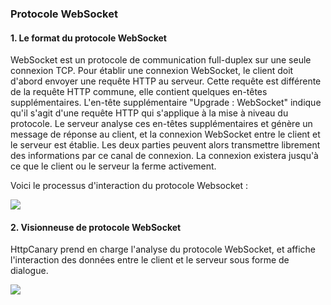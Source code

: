 ### Protocole WebSocket

#### 1. Le format du protocole WebSocket

WebSocket est un protocole de communication full-duplex sur une seule connexion TCP. Pour établir une connexion WebSocket, le client doit d'abord envoyer une requête HTTP au serveur. Cette requête est différente de la requête HTTP commune, elle contient quelques en-têtes supplémentaires. L'en-tête supplémentaire "Upgrade : WebSocket" indique qu'il s'agit d'une requête HTTP qui s'applique à la mise à niveau du protocole. Le serveur analyse ces en-têtes supplémentaires et génère un message de réponse au client, et la connexion WebSocket entre le client et le serveur est établie. Les deux parties peuvent alors transmettre librement des informations par ce canal de connexion. La connexion existera jusqu'à ce que le client ou le serveur la ferme activement.


Voici le processus d'interaction du protocole Websocket :

![](/assets/websockets_diagram.png)

#### 2. Visionneuse de protocole WebSocket

HttpCanary prend en charge l'analyse du protocole WebSocket, et affiche l'interaction des données entre le client et le serveur sous forme de dialogue.

![](/assets/websockets_overview.png)







